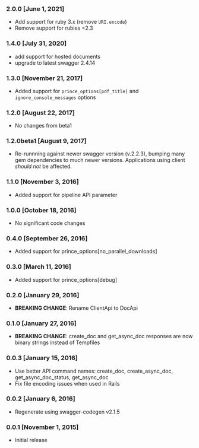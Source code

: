 ### 2.0.0 [June 1, 2021]
* Add support for ruby 3.x (remove `URI.encode`)
* Remove support for rubies <2.3

### 1.4.0 [July 31, 2020]
* add support for hosted documents
* upgrade to latest swagger 2.4.14

### 1.3.0 [November 21, 2017]
* Added support for `prince_options[pdf_title]` and `ignore_console_messages` options

### 1.2.0 [August 22, 2017]
* No changes from beta1

### 1.2.0beta1 [August 9, 2017]
* Re-runnning against newer swagger version (v.2.2.3), bumping many gem dependencies to much newer versions. Applications using client *should not* be affected.

### 1.1.0 [November 3, 2016]
* Added support for pipeline API parameter

### 1.0.0 [October 18, 2016]
* No significant code changes

### 0.4.0 [September 26, 2016]
* Added support for prince_options[no_parallel_downloads]

### 0.3.0 [March 11, 2016]
* Added support for prince_options[debug]

### 0.2.0 [January 29, 2016]
* **BREAKING CHANGE**: Rename ClientApi to DocApi

### 0.1.0 [January 27, 2016]
* **BREAKING CHANGE**: create_doc and get_async_doc responses are now binary strings instead of Tempfiles

### 0.0.3 [January 15, 2016]
* Use better API command names: create_doc, create_async_doc, get_async_doc_status, get_async_doc
* Fix file encoding issues when used in Rails

### 0.0.2 [January 6, 2016]
* Regenerate using swagger-codegen v2.1.5

### 0.0.1 [November 1, 2015]
* Initial release
